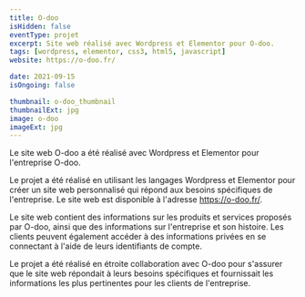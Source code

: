 ```yaml
---
title: O-doo
isHidden: false
eventType: projet
excerpt: Site web réalisé avec Wordpress et Elementor pour O-doo.
tags: [wordpress, elementor, css3, html5, javascript]
website: https://o-doo.fr/

date: 2021-09-15
isOngoing: false

thumbnail: o-doo_thumbnail
thumbnailExt: jpg
image: o-doo
imageExt: jpg
---
```


Le site web O-doo a été réalisé avec Wordpress et Elementor pour l'entreprise O-doo.

Le projet a été réalisé en utilisant les langages Wordpress et Elementor pour créer un site web personnalisé qui répond
aux besoins spécifiques de l'entreprise. Le site web est disponible à l'adresse https://o-doo.fr/.

Le site web contient des informations sur les produits et services proposés par O-doo, ainsi que des informations sur
l'entreprise et son histoire. Les clients peuvent également accéder à des informations privées en se connectant à l'aide
de leurs identifiants de compte.

Le projet a été réalisé en étroite collaboration avec O-doo pour s'assurer que le site web répondait à leurs besoins
spécifiques et fournissait les informations les plus pertinentes pour les clients de l'entreprise.
